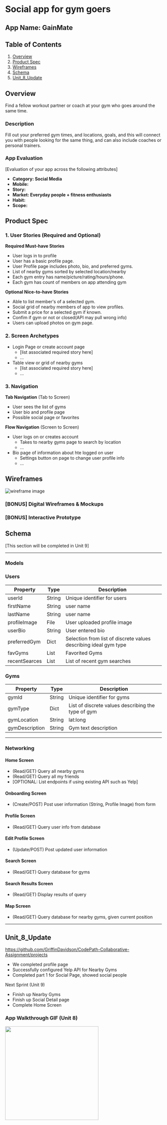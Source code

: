 # Social app for gym goers

## App Name: GainMate

## Table of Contents

1. [Overview](#Overview)
2. [Product Spec](#Product-Spec)
3. [Wireframes](#Wireframes)
4. [Schema](#Schema)
5. [Unit_8_Update](#Unit_8_Update)
## Overview

Find a fellow workout partner or coach at your gym who goes around the same time.

### Description

Fill out your preferred gym times, and locations, goals, and this will connect you with people looking for the same thing, and can also include coaches or personal trainers.

### App Evaluation

[Evaluation of your app across the following attributes]

- **Category: Social Media**
- **Mobile:**
- **Story:**
- **Market: Everyday people + fitness enthusiasts**
- **Habit:**
- **Scope:**

## Product Spec

### 1. User Stories (Required and Optional)

**Required Must-have Stories**

- User logs in to profile
- User has a basic profile page.
- User Profile page includes photo, bio, and preferred gyms.
- List of nearby gyms sorted by selected location/nearby
- Each gym entry has name/picture/rating/hours/phone.
- Each gym has count of members on app attending gym

**Optional Nice-to-have Stories**

- Able to list member's of a selected gym.
- Social grid of nearby members of app to view profiles.
- Submit a price for a selected gym if known.
- Confim if gym or not or closed(API may pull wrong info)
- Users can upload photos on gym page.

### 2. Screen Archetypes

- Login Page or create account page
  - [list associated required story here]
  - ...
- Table view or grid of nearby gyms
  - [list associated required story here]
  - ...

### 3. Navigation

**Tab Navigation** (Tab to Screen)

- User sees the list of gyms
- User bio and profile page
- Possible social page or favorites

**Flow Navigation** (Screen to Screen)

- User logs on or creates account
  - Takes to nearby gyms page to search by location
  - ...
- Bio page of information about hte logged on user
  - Settings button on page to change user profile info
  - ...

## Wireframes

![wireframe image](./wireframe.png 'Wireframe Image')

### [BONUS] Digital Wireframes & Mockups

### [BONUS] Interactive Prototype

## Schema

[This section will be completed in Unit 9]

---

### Models

### Users

| Property      | Type   | Description                                                      |
| ------------- | ------ | ---------------------------------------------------------------- |
| userId        | String | Unique identifier for users                                      |
| firstName     | String | user name                                                        |
| lastName      | String | user name                                                        |
| profileImage  | File   | User uploaded profile image                                      |
| userBio       | String | User entered bio                                                 |
| preferredGym  | Dict   | Selection from list of discrete values describing ideal gym type |
| favGyms       | List   | Favorited Gyms                                                   |
| recentSearces | List   | List of recent gym searches                                      |

### Gyms

| Property       | Type   | Description                                        |
| -------------- | ------ | -------------------------------------------------- |
| gymId          | String | Unique identifier for gyms                         |
| gymType        | Dict   | List of discrete values describing the type of gym |
| gymLocation    | String | lat:long                                           |
| gymDescription | String | Gym text description                               |

---

### Networking

#### Home Screen

- (Read/GET) Query all nearby gyms
- (Read/GET) Query all my friends
- [OPTIONAL: List endpoints if using existing API such as Yelp]

#### Onboarding Screen

- (Create/POST) Post user information (String, Profile Image) from form

#### Profile Screen

- (Read/GET) Query user info from database

#### Edit Profile Screen

- (Update/POST) Post updated user information

#### Search Screen

- (Read/GET) Query database for gyms

#### Search Results Screen

- (Read/GET) Display results of query

#### Map Screen

- (Read/GET) Query database for nearby gyms, given current position

---

## Unit_8_Update
https://github.com/GriffinDavidson/CodePath-Collaborative-Assignment/projects

- We completed profile page
- Successfully configured Yelp API for Nearby Gyms 
- Completed part 1 for Social Page, showed social people

Next Sprint (Unit 9) 
- Finish up Nearby Gyms 
- Finish up Social Detail page 
- Complete Home Screen 


### App Walkthrough GIF (Unit 8)

<img src="https://github.com/GriffinDavidson/CodePath-Collaborative-Assignment/blob/main/GymPal_Unit_8.gif" width=300><br>

